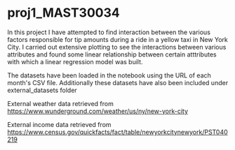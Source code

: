 # proj1_MAST30034

In this project I have attempted to find interaction between the various factors responsible for tip amounts during a ride in a yellow taxi in New York City. I carried out extensive plotting to see the interactions between various attributes and found some linear relationship between certain atttributes with which a linear regression model was built.

The datasets have been loaded in the notebook using the URL of each month's CSV file. Additionally these datasets have also been included under external_datasets folder

External weather data retrieved from 
https://www.wunderground.com/weather/us/ny/new-york-city

External income data retrieved from 
https://www.census.gov/quickfacts/fact/table/newyorkcitynewyork/PST040219

